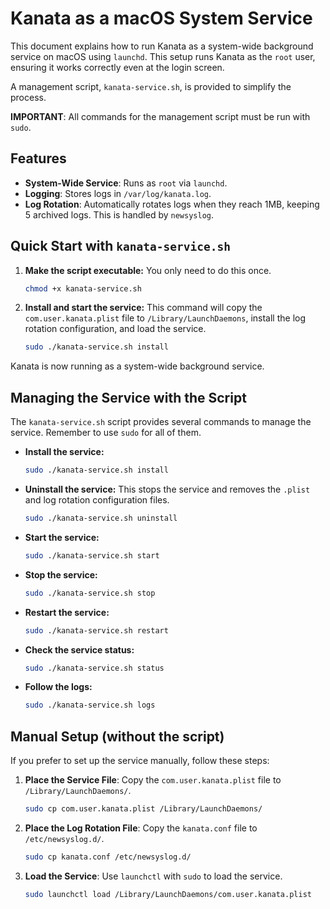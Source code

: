 # Kanata as a macOS System Service

This document explains how to run Kanata as a system-wide background service on macOS using `launchd`. This setup runs Kanata as the `root` user, ensuring it works correctly even at the login screen.

A management script, `kanata-service.sh`, is provided to simplify the process.

**IMPORTANT**: All commands for the management script must be run with `sudo`.

## Features

*   **System-Wide Service**: Runs as `root` via `launchd`.
*   **Logging**: Stores logs in `/var/log/kanata.log`.
*   **Log Rotation**: Automatically rotates logs when they reach 1MB, keeping 5 archived logs. This is handled by `newsyslog`.

## Quick Start with `kanata-service.sh`

1.  **Make the script executable:**
    You only need to do this once.
    ```bash
    chmod +x kanata-service.sh
    ```

2.  **Install and start the service:**
    This command will copy the `com.user.kanata.plist` file to `/Library/LaunchDaemons`, install the log rotation configuration, and load the service.
    ```bash
    sudo ./kanata-service.sh install
    ```

Kanata is now running as a system-wide background service.

## Managing the Service with the Script

The `kanata-service.sh` script provides several commands to manage the service. Remember to use `sudo` for all of them.

*   **Install the service:**
    ```bash
    sudo ./kanata-service.sh install
    ```

*   **Uninstall the service:**
    This stops the service and removes the `.plist` and log rotation configuration files.
    ```bash
    sudo ./kanata-service.sh uninstall
    ```

*   **Start the service:**
    ```bash
    sudo ./kanata-service.sh start
    ```

*   **Stop the service:**
    ```bash
    sudo ./kanata-service.sh stop
    ```

*   **Restart the service:**
    ```bash
    sudo ./kanata-service.sh restart
    ```

*   **Check the service status:**
    ```bash
    sudo ./kanata-service.sh status
    ```

*   **Follow the logs:**
    ```bash
    sudo ./kanata-service.sh logs
    ```

## Manual Setup (without the script)

If you prefer to set up the service manually, follow these steps:

1.  **Place the Service File**:
    Copy the `com.user.kanata.plist` file to `/Library/LaunchDaemons/`.
    ```bash
    sudo cp com.user.kanata.plist /Library/LaunchDaemons/
    ```

2.  **Place the Log Rotation File**:
    Copy the `kanata.conf` file to `/etc/newsyslog.d/`.
    ```bash
    sudo cp kanata.conf /etc/newsyslog.d/
    ```

3.  **Load the Service**:
    Use `launchctl` with `sudo` to load the service.
    ```bash
    sudo launchctl load /Library/LaunchDaemons/com.user.kanata.plist
